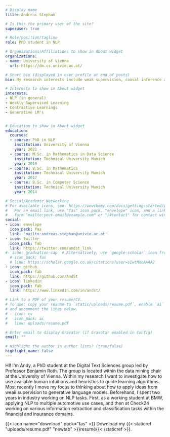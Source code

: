 ```yaml
---
# Display name
title: Andreas Stephan

# Is this the primary user of the site?
superuser: true

# Role/position/tagline
role: PhD student in NLP

# Organizations/Affiliations to show in About widget
organizations:
- name: University of Vienna
  url: https://dm.cs.univie.ac.at/

# Short bio (displayed in user profile at end of posts)
bio: My research interests include weak supervision, causal inference and probabilistic modelling in NLP.

# Interests to show in About widget
interests:
- NLP (in general)
- Weakly Supervised Learning
- Contrastive Learnings
- Generative LM's


# Education to show in About widget
education:
  courses:
  - course: PhD in NLP
    institution: University of Vienna
    year: 2021 - 
  - course: M.Sc. in Mathematics in Data Science
    institution: Technical University Munich
    year: 2019
  - course: B.Sc. in Mathematics
    institution: Technical University Munich
    year: 2017
  - course: B.Sc. in Computer Science
    institution: Technical University Munich
    year: 2014

# Social/Academic Networking
# For available icons, see: https://wowchemy.com/docs/getting-started/page-builder/#icons
#   For an email link, use "fas" icon pack, "envelope" icon, and a link in the
#   form "mailto:your-email@example.com" or "/#contact" for contact widget.
social:
- icon: envelope
  icon_pack: fas
  link: 'mailto:andreas.stephan@univie.ac.at'
- icon: twitter
  icon_pack: fab
  link: https://twitter.com/andst_link
#- icon: graduation-cap  # Alternatively, use `google-scholar` icon from `ai` icon pack
  # icon_pack: fas
  # link: https://scholar.google.co.uk/citations?user=sIwtMXoAAAAJ
- icon: github
  icon_pack: fab
  link: https://github.com/AndSt
- icon: linkedin
  icon_pack: fab
  link: https://www.linkedin.com/in/andst/

# Link to a PDF of your resume/CV.
# To use: copy your resume to `static/uploads/resume.pdf`, enable `ai` icons in `params.toml`, 
# and uncomment the lines below.
# - icon: cv
#   icon_pack: ai
#   link: uploads/resume.pdf

# Enter email to display Gravatar (if Gravatar enabled in Config)
email: ""

# Highlight the author in author lists? (true/false)
highlight_name: false
---
```


HI! I'm Andy, a PhD student at the Digital Text Sciences group led by Professor Benjamin Roth. The group is located within the data mining chair at the University of Vienna. Within my research I want to investigate how to use available human intuitions and heuristics to guide learning algorithms. Most recently I move my focus to thinking about how to apply ideas from weak supervision to generative language models.
Beforehand, I spent two years in industry working on NLP tasks. First, as a working student at BMW, applying NLP to multiple automotive use cases, and then at Check24 working on various information extraction and classification tasks within the financial and insurance domains.

{{< icon name="download" pack="fas" >}} Download my {{< staticref "uploads/resume.pdf" "newtab" >}}resumé{{< /staticref >}}.
